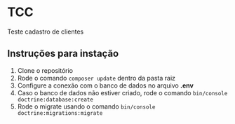 # TCC
Teste cadastro de clientes

## Instruções para instação ##

<ol>
  <li>Clone o repositório</li>
  <li>Rode o comando <code>composer update</code> dentro da pasta raiz</li>
  <li>Configure a conexão com o banco de dados no arquivo <b>.env</b></li>
  <li>Caso o banco de dados não estiver criado, rode o comando <code>bin/console doctrine:database:create</code></li>
  <li>Rode o migrate usando o comando <code>bin/console doctrine:migrations:migrate</code></li>
</ol>
